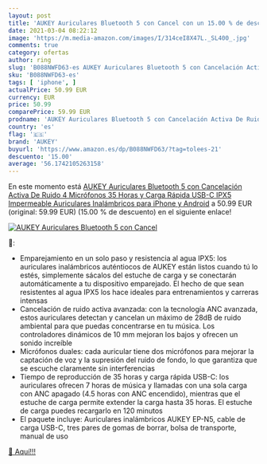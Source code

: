 ```yaml
---
layout: post
title: 'AUKEY Auriculares Bluetooth 5 con Cancel con un 15.00 % de descuento'
date: 2021-03-04 08:22:12
image: 'https://m.media-amazon.com/images/I/314ceI8X47L._SL400_.jpg'
comments: true
category: ofertas
author: ring
slug: 'B088NWFD63-es AUKEY Auriculares Bluetooth 5 con Cancelación Activa De...'
sku: 'B088NWFD63-es'
tags: [ 'iphone', ]
actualPrice: 50.99 EUR
currency: EUR
price: 50.99
comparePrice: 59.99 EUR
prodname: 'AUKEY Auriculares Bluetooth 5 con Cancelación Activa De Ruido  4 Micrófonos  35 Horas y Carga Rápida USB-C  IPX5 Impermeable Auriculares Inalámbricos para iPhone y Android'
country: 'es'
flag: '🇪🇸'
brand: 'AUKEY'
buyurl: 'https://www.amazon.es/dp/B088NWFD63/?tag=tolees-21'
descuento: '15.00'
average: '56.1742105263158'
---
```


En este momento está [AUKEY Auriculares Bluetooth 5 con Cancelación Activa De Ruido  4 Micrófonos  35 Horas y Carga Rápida USB-C  IPX5 Impermeable Auriculares Inalámbricos para iPhone y Android](https://www.amazon.es/dp/B088NWFD63/?tag=tolees-21) a 50.99 EUR (original: 59.99 EUR) (15.00 %  de descuento) en el siguiente enlace!

[![AUKEY Auriculares Bluetooth 5 con Cancel](https://m.media-amazon.com/images/I/314ceI8X47L._SL400_.jpg)](https://www.amazon.es/dp/B088NWFD63/?tag=tolees-21)

🔎:

- Emparejamiento en un solo paso y resistencia al agua IPX5: los auriculares inalámbricos auténtiocos de AUKEY están listos cuando tú lo estés, simplemente sácalos del estuche de carga y se conectarán automáticamente a tu dispositivo emparejado. El hecho de que sean resistentes al agua IPX5 los hace ideales para entrenamientos y carreras intensas
- Cancelación de ruido activa avanzada: con la tecnología ANC avanzada, estos auriculares detectan y cancelan un máximo de 28dB de ruido ambiental para que puedas concentrarse en tu música. Los controladores dinámicos de 10 mm mejoran los bajos y ofrecen un sonido increíble
- Micrófonos duales: cada auricular tiene dos micrófonos para mejorar la captación de voz y la supresión del ruido de fondo, lo que garantiza que se escuche claramente sin interferencias
- Tiempo de reproducción de 35 horas y carga rápida USB-C: los auriculares ofrecen 7 horas de música y llamadas con una sola carga con ANC apagado (4.5 horas con ANC encendido), mientras que el estuche de carga permite extender la carga hasta 35 horas. El estuche de carga puedes recargarlo en 120 minutos
- El paquete incluye: Auriculares inalámbricos AUKEY EP-N5, cable de carga USB-C, tres pares de gomas de borrar, bolsa de transporte, manual de uso

[🛒 Aquí!!!](https://www.amazon.es/dp/B088NWFD63/?tag=tolees-21)
